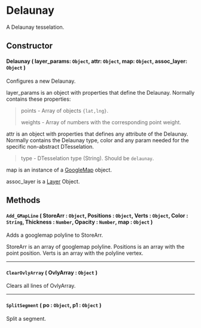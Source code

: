 # Delaunay
A Delaunay tesselation.

## Constructor

#### Delaunay ( layer_params: `Object`, attr: `Object`, map: `Object`, assoc_layer: `Object` )
 Configures a new Delaunay.

 layer_params is an object with properties that define the Delaunay. Normally contains these properties:

 > points - Array of objects `{lat,lng}`.
 >
 > weights - Array of numbers with the corresponding point weight.

 attr is an object with properties that defines any attribute of the Delaunay. Normally contains the Delaunay type, color and any param needed for the specific non-abstract DTesselation.

 > type - DTesselation type (String). Should be `delaunay`.

 map is an instance of a [GoogleMap](https://developers.google.com/maps/documentation/javascript/reference#Map) object.

 assoc_layer is a [Layer](/docs/docs/Layers/Layer.md) Object.

## Methods

#### `Add_GMapLine` ( StoreArr : `Object`, Positions : `Object`, Verts : `Object`, Color : `String`, Thickness : `Number`, Opacity : `Number`, map : `Object` )
  Adds a googlemap polyline to StoreArr.

  StoreArr is an array of googlemap polyline. Positions is an array with the point position. Verts is an array with the polyline vertex.

---

#### `ClearOvlyArray` ( OvlyArray : `Object` )
  Clears all lines of OvlyArray.

---

#### `SplitSegment` ( po : `Object`, p1 : `Object` )
  Split a segment.